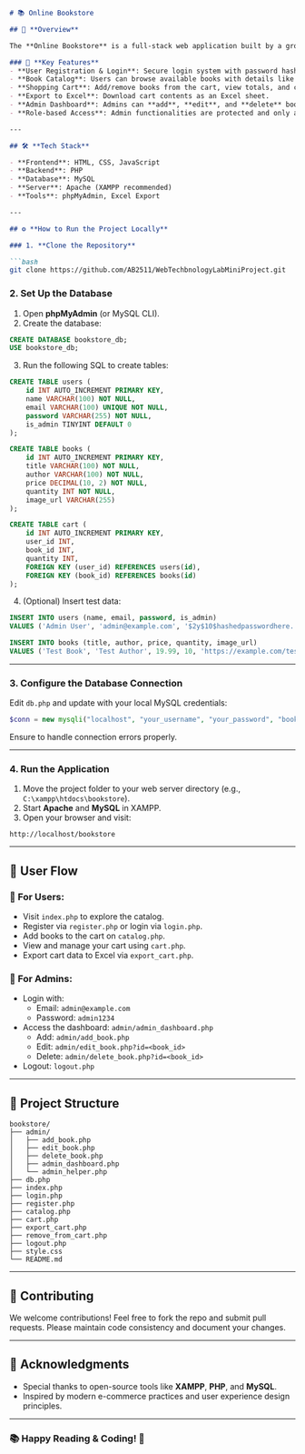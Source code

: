 ```markdown
# 📚 Online Bookstore

## 🛒 **Overview**

The **Online Bookstore** is a full-stack web application built by a group of college students to simulate a real-world e-commerce platform focused on books. It enables users to **browse**, **register**, **login**, and seamlessly **purchase books**. Featuring a clean UI, secure authentication, and robust admin capabilities, the platform demonstrates practical use of PHP, MySQL, HTML/CSS, and JavaScript in building a scalable web solution.

### 🚀 **Key Features**
- **User Registration & Login**: Secure login system with password hashing and session management.
- **Book Catalog**: Users can browse available books with details like **title**, **author**, **price**, and **stock status**.
- **Shopping Cart**: Add/remove books from the cart, view totals, and checkout summary.
- **Export to Excel**: Download cart contents as an Excel sheet.
- **Admin Dashboard**: Admins can **add**, **edit**, and **delete** books securely.
- **Role-based Access**: Admin functionalities are protected and only accessible to authorized users.

---

## 🛠️ **Tech Stack**

- **Frontend**: HTML, CSS, JavaScript
- **Backend**: PHP
- **Database**: MySQL
- **Server**: Apache (XAMPP recommended)
- **Tools**: phpMyAdmin, Excel Export

---

## ⚙️ **How to Run the Project Locally**

### 1. **Clone the Repository**

```bash
git clone https://github.com/AB2511/WebTechbnologyLabMiniProject.git
```

### 2. **Set Up the Database**

1. Open **phpMyAdmin** (or MySQL CLI).
2. Create the database:

```sql
CREATE DATABASE bookstore_db;
USE bookstore_db;
```

3. Run the following SQL to create tables:

```sql
CREATE TABLE users (
    id INT AUTO_INCREMENT PRIMARY KEY,
    name VARCHAR(100) NOT NULL,
    email VARCHAR(100) UNIQUE NOT NULL,
    password VARCHAR(255) NOT NULL,
    is_admin TINYINT DEFAULT 0
);

CREATE TABLE books (
    id INT AUTO_INCREMENT PRIMARY KEY,
    title VARCHAR(100) NOT NULL,
    author VARCHAR(100) NOT NULL,
    price DECIMAL(10, 2) NOT NULL,
    quantity INT NOT NULL,
    image_url VARCHAR(255)
);

CREATE TABLE cart (
    id INT AUTO_INCREMENT PRIMARY KEY,
    user_id INT,
    book_id INT,
    quantity INT,
    FOREIGN KEY (user_id) REFERENCES users(id),
    FOREIGN KEY (book_id) REFERENCES books(id)
);
```

4. (Optional) Insert test data:

```sql
INSERT INTO users (name, email, password, is_admin)
VALUES ('Admin User', 'admin@example.com', '$2y$10$hashedpasswordhere...', 1);

INSERT INTO books (title, author, price, quantity, image_url)
VALUES ('Test Book', 'Test Author', 19.99, 10, 'https://example.com/test.jpg');
```

---

### 3. **Configure the Database Connection**

Edit `db.php` and update with your local MySQL credentials:

```php
$conn = new mysqli("localhost", "your_username", "your_password", "bookstore_db");
```

Ensure to handle connection errors properly.

---

### 4. **Run the Application**

1. Move the project folder to your web server directory (e.g., `C:\xampp\htdocs\bookstore`).
2. Start **Apache** and **MySQL** in XAMPP.
3. Open your browser and visit:

```url
http://localhost/bookstore
```

---

## 🧭 **User Flow**

### 🔹 For Users:
- Visit `index.php` to explore the catalog.
- Register via `register.php` or login via `login.php`.
- Add books to the cart on `catalog.php`.
- View and manage your cart using `cart.php`.
- Export cart data to Excel via `export_cart.php`.

### 🔸 For Admins:
- Login with:
  - Email: `admin@example.com`
  - Password: `admin1234`
- Access the dashboard: `admin/admin_dashboard.php`
  - Add: `admin/add_book.php`
  - Edit: `admin/edit_book.php?id=<book_id>`
  - Delete: `admin/delete_book.php?id=<book_id>`
- Logout: `logout.php`

---

## 📁 **Project Structure**

```
bookstore/
├── admin/
│   ├── add_book.php
│   ├── edit_book.php
│   ├── delete_book.php
│   ├── admin_dashboard.php
│   └── admin_helper.php
├── db.php
├── index.php
├── login.php
├── register.php
├── catalog.php
├── cart.php
├── export_cart.php
├── remove_from_cart.php
├── logout.php
├── style.css
└── README.md
```

---

## 🤝 **Contributing**

We welcome contributions! Feel free to fork the repo and submit pull requests. Please maintain code consistency and document your changes.

---

## 🙏 **Acknowledgments**

- Special thanks to open-source tools like **XAMPP**, **PHP**, and **MySQL**.
- Inspired by modern e-commerce practices and user experience design principles.

---

### 📚 Happy Reading & Coding! 🚀


